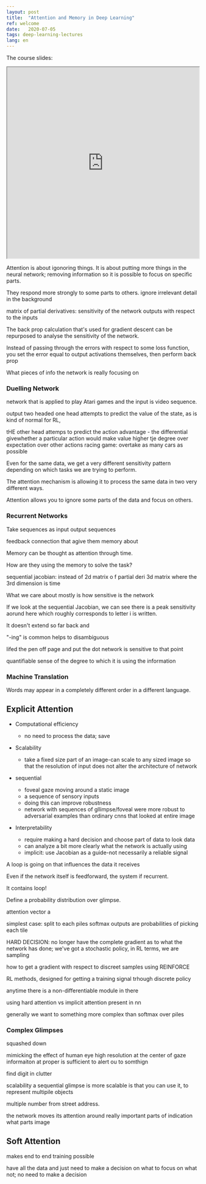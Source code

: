 ```yaml
---
layout: post
title:  "Attention and Memory in Deep Learning"
ref: welcome
date:   2020-07-05
tags: deep-learning-lectures
lang: en
---
```



The course slides:

<iframe src="https://storage.googleapis.com/deepmind-media/UCLxDeepMind_2020/L8%20-%20UCLxDeepMind%20DL2020.pdf" width="100%" height="500em"></iframe>

Attention is about igonoring things. It is about putting more things in the neural network; removing information so it is possible to focus on specific parts.

They respond more strongly to some parts to others. ignore irrelevant detail in the background

matrix of partial derivatives:
sensitivity of the network outputs with respect to the inputs

The back prop calculation that's used for gradient descent can be repurposed to analyse the sensitivity of the network.

Instead of passing through the errors with respect to some loss function, you set the error equal to output activations themselves, then perform back prop

What pieces of info the network is really focusing on

### Duelling Network
network that is applied to play Atari games and the input is video sequence.

output two headed
one head attempts to predict  the value of the state, as is kind of normal for RL,

tHE other head attemps to predict the action advantage - the differential givewhether a particular action would make value higher
tje degree over expectation over other actions
racing game: overtake as many cars as possible

Even for the same data, we get a very different sensitivity pattern depending on which tasks we are trying to perform.

The attention mechanism is allowing it to process the same data in two very different ways.

Attention allows you to ignore some parts of the data and focus on others.

### Recurrent Networks
Take sequences as input
output sequences

feedback connection that agive them memory about 

Memory can be thought as attention through time.

How are they using the memory to solve the task?

sequential jacobian: instead of  2d matrix o f  partial deri
3d matrix where the 3rd dimension is time

What we care about mostly is how sensitive is the network

If we look at the sequential Jacobian, we can see there is a peak sensitivity aorund here  which roughly corresponds to  letter i is written.

It doesn't extend so far back and

"-ing" is common helps to disambiguous

lifed the pen off page and put the dot
network is sensitive to that point

quantifiable sense of the degree to which it is using the information

### Machine Translation

Words may appear in a completely different order in a different language.

## Explicit Attention

- Computational efficiency
    - no need to process the data; save

- Scalability
    - take a fixed size part of an image-can scale to any sized image so that the resolution of input does not alter the architecture of network

- sequential
    - foveal gaze moving around a static image
    - a sequence of sensory inputs
    - doing this can improve robustness 
    - network with sequences of gllimpse/foveal were more robust to adversarial examples than ordinary cnns that looked at entire image

- Interpretability
    - require making a hard decision and choose part of data to look data
    - can analyze a bit more clearly what the network is actually using
    - implicit: use Jacobian as a guide-not necessarily a reliable signal

A loop is going on that influences the data it receives

Even if the network itself is feedforward, the system if recurrent.

It contains loop!

Define a probability distribution over glimpse.

attention vector a

simplest case: split to each piles softmax outputs are probabilities of picking each tile

HARD DECISION: no longer have the complete gradient as to what the network has done; we've got a stochastic policy, in RL terms, we are sampling

how to get a gradient with respect to discreet samples using REINFORCE

RL methods, designed for getting a training signal trhough discrete policy

anytime there is a non-differentiable module in there

using hard attention vs implicit attention present in nn

generally we want to something more complex than softmax over piles

### Complex Glimpses

squashed down

mimicking the effect of human eye
high resolution at the center of gaze
informaiton at proper is sufficient to  alert ou to somthign 

find digit in clutter

scalability
a sequential glimpse is more scalable is that you can use it, to represent multipile objects

multiple number from street address.

the  network moves its attention around really important parts  of 
indication what parts image

## Soft Attention
makes end to end training possible


have all the data and just need to make a decision on what to focus on what not; no need to make a decision

